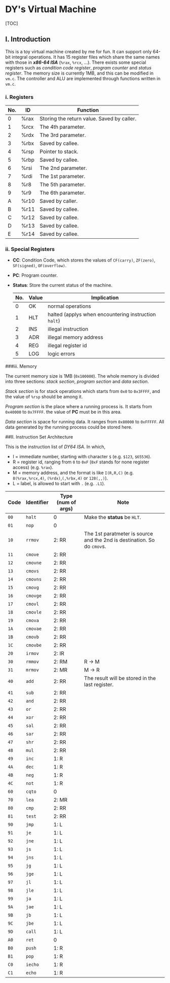 # DY's Virtual Machine



[TOC]



## I. Introduction

  This is a toy virtual machine created by me for fun. It can support only 64-bit integral operations. It has 15 register files which share the same names with those in *__x86-64 ISA__* (`%rax`, `%rcx`, ...). There exists some special registers such as *condition code register*, *program counter* and *status register*. The memory size is currently 1MB, and this can be modified in `vm.c`. The controller and ALU are implemented through functions written in `vm.c`.

### i. Registers 

| No.  | ID   | Function                                 |
| ---- | ---- | ---------------------------------------- |
| 0    | %rax | Storing the return value. Saved by caller. |
| 1    | %rcx | The 4th parameter.                       |
| 2    | %rdx | The 3rd parameter.                       |
| 3    | %rbx | Saved by callee.                         |
| 4    | %rsp | Pointer to stack.                        |
| 5    | %rbp | Saved by callee.                         |
| 6    | %rsi | The 2nd parameter.                       |
| 7    | %rdi | The 1st parameter.                       |
| 8    | %r8  | The 5th parameter.                       |
| 9    | %r9  | The 6th parameter.                       |
| A    | %r10 | Saved by caller.                         |
| B    | %r11 | Saved by callee.                         |
| C    | %r12 | Saved by callee.                         |
| D    | %r13 | Saved by callee.                         |
| E    | %r14 | Saved by callee.                         |

### ii. Special Registers

* **CC**: Condition Code, which stores the values of `CF(carry)`, `ZF(zero)`, `SF(signed)`, `OF(overflow)`.

* **PC**: Program counter.

* **Status**: Store the current status of the machine.

  | No.  | Value | Implication                              |
  | ---- | ----- | ---------------------------------------- |
  | 0    | OK    | normal operations                        |
  | 1    | HLT   | halted (applys when encountering instruction `halt`) |
  | 2    | INS   | illegal instruction                      |
  | 3    | ADR   | illegal memory address                   |
  | 4    | REG   | illegal register id                      |
  | 5    | LOG   | logic errors                             |

###iii. Memory

  The current memory size is 1MB (`0x100000`). The whole memory is divided into three sections: *stack section*, *program section* and *data section*. 

  *Stack section* is for stack operations which starts from `0x0` to `0x3FFFF`, and the value of `%rsp` should be among it. 

  *Program section* is the place where a running process is. It starts from `0x40000` to `0x7FFFF`. the value of **PC** must be in this area.

  *Data section* is space for running data. It ranges from `0x80000` to `0xFFFFF`. All data generated by the running process could be stored here.



##II. Instruction Set Architecture

This is the instruction list of *DY64 ISA*. In which,

* I = immediate number, starting with character `$` (e.g. `$123`, `$65536`).
* R = register id, ranging from `0` to `0xF` (`0xF` stands for none register access) (e.g. `%rax`).
* M = memory address, and the format is like `I(R,R,C)` (e.g. `8(%rax,%rcx,4)`, `(%rdx)`,`(,%rbx,4)` or `128(,,)`).
* L = label, is allowed to start with `.` (e.g. `.L1`).

| Code | Identifier | Type (num of args) | Note                                     |
| ---- | ---------- | ------------------ | ---------------------------------------- |
| `00` | `halt`     | 0                  | Make the **status** be `HLT`.            |
| `01` | `nop`      | 0                  |                                          |
| `10` | `rrmov`    | 2: RR              | The 1st paratmeter is source and the 2nd is destination. So do `cmov`s. |
| `11` | `cmove`    | 2: RR              |                                          |
| `12` | `cmovne`   | 2: RR              |                                          |
| `13` | `cmovs`    | 2: RR              |                                          |
| `14` | `cmovns`   | 2: RR              |                                          |
| `15` | `cmovg`    | 2: RR              |                                          |
| `16` | `cmovge`   | 2: RR              |                                          |
| `17` | `cmovl`    | 2: RR              |                                          |
| `18` | `cmovle`   | 2: RR              |                                          |
| `19` | `cmova`    | 2: RR              |                                          |
| `1A` | `cmovae`   | 2: RR              |                                          |
| `1B` | `cmovb`    | 2: RR              |                                          |
| `1C` | `cmovbe`   | 2: RR              |                                          |
| `20` | `irmov`    | 2: IR              |                                          |
| `30` | `rmmov`    | 2: RM              | R -> M                                   |
| `31` | `mrmov`    | 2: MR              | M -> R                                   |
| `40` | `add`      | 2: RR              | The result will be stored in the last register. |
| `41` | `sub`      | 2: RR              |                                          |
| `42` | `and`      | 2: RR              |                                          |
| `43` | `or`       | 2: RR              |                                          |
| `44` | `xor`      | 2: RR              |                                          |
| `45` | `sal`      | 2: RR              |                                          |
| `46` | `sar`      | 2: RR              |                                          |
| `47` | `shr`      | 2: RR              |                                          |
| `48` | `mul`      | 2: RR              |                                          |
| `49` | `inc`      | 1: R               |                                          |
| `4A` | `dec`      | 1: R               |                                          |
| `4B` | `neg`      | 1: R               |                                          |
| `4C` | `not`      | 1: R               |                                          |
| `60` | `cqto`     | 0                  |                                          |
| `70` | `lea`      | 2: MR              |                                          |
| `80` | `cmp`      | 2: RR              |                                          |
| `81` | `test`     | 2: RR              |                                          |
| `90` | `jmp`      | 1: L               |                                          |
| `91` | `je`       | 1: L               |                                          |
| `92` | `jne`      | 1: L               |                                          |
| `93` | `js`       | 1: L               |                                          |
| `94` | `jns`      | 1: L               |                                          |
| `95` | `jg`       | 1: L               |                                          |
| `96` | `jge`      | 1: L               |                                          |
| `97` | `jl`       | 1: L               |                                          |
| `98` | `jle`      | 1: L               |                                          |
| `99` | `ja`       | 1: L               |                                          |
| `9A` | `jae`      | 1: L               |                                          |
| `9B` | `jb`       | 1: L               |                                          |
| `9C` | `jbe`      | 1: L               |                                          |
| `9D` | `call`     | 1: L               |                                          |
| `A0` | `ret`      | 0                  |                                          |
| `B0` | `push`     | 1: R               |                                          |
| `B1` | `pop`      | 1: R               |                                          |
| `C0` | `iecho`    | 1: R               |                                          |
| `C1` | `echo`     | 1: R               |                                          |